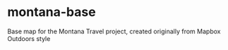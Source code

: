 # montana-base
Base map for the Montana Travel project, created originally from Mapbox Outdoors style
